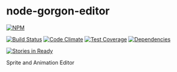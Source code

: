 # node-gorgon-editor
[![NPM](https://nodei.co/npm/gorgon-editor.png)](https://nodei.co/npm/gorgon-editor/)

[![Build Status](https://travis-ci.org/cantidio/node-gorgon-editor.svg?branch=master)](https://travis-ci.org/cantidio/node-gorgon-editor)
[![Code Climate](https://codeclimate.com/github/cantidio/node-gorgon-editor/badges/gpa.svg)](https://codeclimate.com/github/cantidio/node-gorgon-editor)
[![Test Coverage](https://codeclimate.com/github/cantidio/node-gorgon-editor/badges/coverage.svg)](https://codeclimate.com/github/cantidio/node-gorgon-editor/coverage)
[![Dependencies](https://david-dm.org/cantidio/node-gorgon-editor.svg)](https://david-dm.org/cantidio/node-gorgon-editor)

[![Stories in Ready](https://badge.waffle.io/cantidio/node-gorgon-editor.svg?label=ready&title=Ready)](http://waffle.io/cantidio/node-gorgon-editor)

Sprite and Animation Editor
